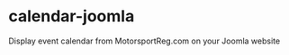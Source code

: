 calendar-joomla
===============

Display event calendar from MotorsportReg.com on your Joomla website
